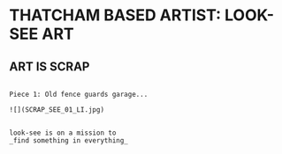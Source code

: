 #        THATCHAM BASED ARTIST: LOOK-SEE ART

## ART IS SCRAP

```

Piece 1: Old fence guards garage...

![](SCRAP_SEE_01_LI.jpg)


look-see is on a mission to 
_find something in everything_








